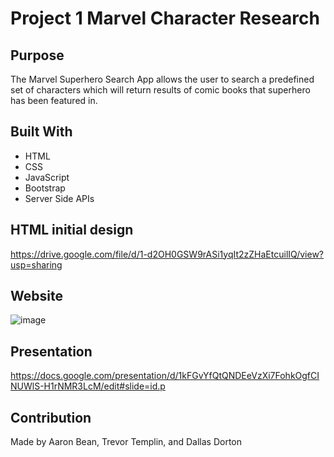 # Project 1 Marvel Character Research

## Purpose
The Marvel Superhero Search App allows the user to search a predefined set of characters which will return results of comic books that superhero has been featured in.  

## Built With
* HTML
* CSS
* JavaScript
* Bootstrap
* Server Side APIs

## HTML initial design
https://drive.google.com/file/d/1-d2OH0GSW9rASi1yqIt2zZHaEtcuilIQ/view?usp=sharing

## Website
![image](https://user-images.githubusercontent.com/34926883/145733040-3effca47-18e6-48ab-8d78-68e16be72f41.png)


## Presentation
https://docs.google.com/presentation/d/1kFGvYfQtQNDEeVzXi7FohkOgfCINUWlS-H1rNMR3LcM/edit#slide=id.p

## Contribution
Made by Aaron Bean, Trevor Templin, and Dallas Dorton
